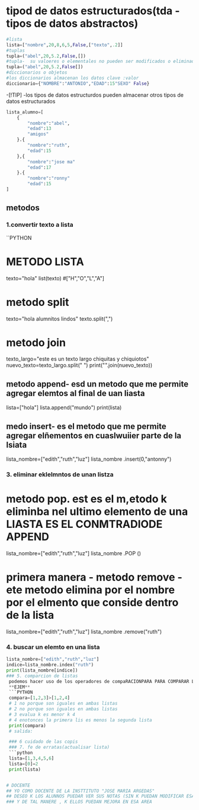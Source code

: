 # tipod de datos estructurados(tda - tipos de datos abstractos)
```python
#lista
lista=["nombre",20,8,6,5,False,["texto",.2]]
#tuplas
tupla=("abel",20,5.2,False,[])
#tupla-  su valoeres o elementales no pueden ser modificados o eliminados
tupla=("abel",20,5.2,False[]) 
#diccionarios o objetos
#los diccionarios almacenan los datos clave :valor
diccionario={"NOMBRE":"ANTONIO","EDAD":15"SEXO" False}
```
-[!TIP]
-los tipos de datos estructurdos pueden almacenar otros tipos de datos estructurados 
```python
lista_alumno=[
    {
        "nombre":"abel",
        "edad":13
        "amigos"
    }.{
        "nombre":"ruth",
        "edad":15
    },{
        "nombre":"jose ma"
        "edad":17
    }.{
        "nombre":"ronny"
        "edad":15      
]
```
## metodos
### 1.convertir texto a lista 
``PYTHON
# METODO LISTA
texto="hola"
list(texto)
#["H","O","L","A"]

# metodo split
texto="hola alumnitos lindos"
texto.split(",")
# metodo join
texto_largo="este es un texto largo chiquitas y chiquiotos"
nuevo_texto=texto_largo.split(" ")
print("".join(nuevo_texto))
## metodo append- esd un metodo que me permite agregar elemtos al final de uan liasta 
lista=["hola"]
lista.append("mundo")
print(lista)
## medo insert- es el metodo que  me permite agregar elñementos en cuaslwuiier parte de la lsiata 
lista_nombre=["edith","ruth","luz"]
lista_nombre .insert(0,"antonny")
### 3. eliminar eklelmntos de unan listza
# metodo pop. est es el m,etodo k eliminba nel ultimo elemento de una LIASTA ES EL CONMTRADIODE APPEND
lista_nombre=["edith","ruth","luz"]
lista_nombre .POP ()
# primera manera - metodo remove - ete metodo elimina por el nombre  por el elmento que conside dentro de la lista 
lista_nombre=["edith","ruth","luz"]
lista_nombre .remove("ruth")
### 4. buscar un elemto en una lista
```python
lista_nombre=["edith","ruth","luz"]
indice=lista_nombre.index("ruth")
print(lista_nombre[indice])
### 5. comparcion de listas
 podemos hacer uso de los operadores de compaRACIONPARA PARA COMPARAR LISTAS 
 **EJEM**
 ```PYTHON
 compara=[1,2,3]>[1,2,4]
 # 1 no porque son iguales en ambas listas 
 # 2 no porque son iguales en ambas listas
 # 3 evalua k es menor k 4
 # 4 enotonces la primera lis es menos la segunda lista 
 print(compara)
 # salida:

 ### 6 cuidado de las copis 
 ### 7. fe de erratas(actualisar lista)
 ```python
 lista=[1,3,4,5,6]
 lista=[0]=2
 print(lista)


# DOCENTE 
## YO COMO DOCENTE DE LA INSTTITUTO "JOSE MARIA ARGEDAS"
## DESEO K LOS ALUNNOS PUEDAR VER SUS NOTAS (SIN K PUEDAN MODIFICAR ESA NOTA) 
### Y DE TAL MANERE , K ELLOS PUEDAN MEJORA EN ESA AREA 
